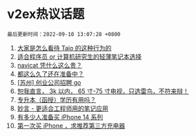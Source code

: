# v2ex热议话题

`最后更新时间：2022-09-10 13:07:28 +0800`

1. [大家是怎么看待 Taio 的这种行为的](https://www.v2ex.com/t/878935)
1. [适合程序员 or 计算机研究生的轻薄笔记本选择](https://www.v2ex.com/t/878913)
1. [navicat 凭什么这么贵？](https://www.v2ex.com/t/878918)
1. [都这么久了还在准备中？](https://www.v2ex.com/t/878983)
1. [[苏州] 创业公司招聘 go](https://www.v2ex.com/t/878945)
1. [恕我直言， 3k 以内， 65 寸-75 寸电视，只选雷鸟，不符来辩！](https://www.v2ex.com/t/878892)
1. [专升本（函授）学历有用吗？](https://www.v2ex.com/t/878887)
1. [妙言 - 更适合工程师用的笔记应用](https://www.v2ex.com/t/878942)
1. [有多少人准备买 iPhone 14 系列](https://www.v2ex.com/t/878895)
1. [第一次买 iPhone ，求推荐第三方充电器](https://www.v2ex.com/t/878996)

